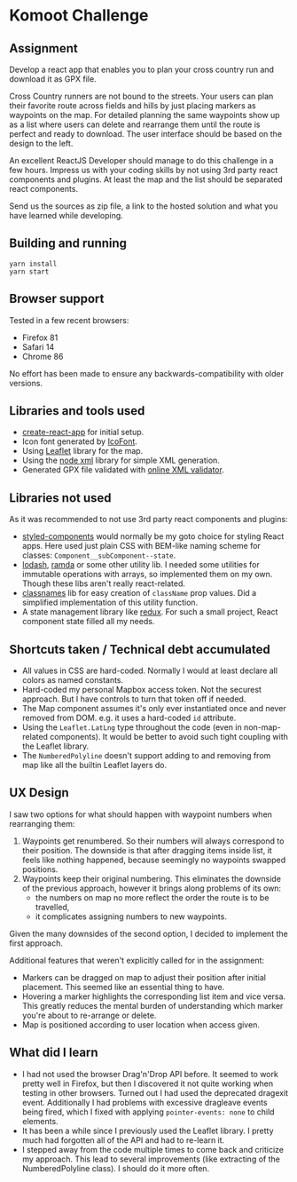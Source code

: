 # Komoot Challenge

## Assignment

Develop a react app that enables you to plan your cross country run and download it as GPX file.

Cross Country runners are not bound to the streets.
Your users can plan their favorite route across fields and
hills by just placing markers as waypoints on the map.
For detailed planning the same waypoints show up as a list where
users can delete and rearrange them until the route is perfect and ready to download.
The user interface should be based on the design to the left.

An excellent ReactJS Developer should manage to do this challenge in a few hours.
Impress us with your coding skills by not using 3rd party react components and plugins.
At least the map and the list should be separated react components.

Send us the sources as zip file, a link to the hosted solution and
what you have learned while developing.

## Building and running

```
yarn install
yarn start
```

## Browser support

Tested in a few recent browsers:

- Firefox 81
- Safari 14
- Chrome 86

No effort has been made to ensure any backwards-compatibility with older versions.

## Libraries and tools used

- [create-react-app][] for initial setup.
- Icon font generated by [IcoFont][].
- Using [Leaflet][] library for the map.
- Using the [node xml][] library for simple XML generation.
- Generated GPX file validated with [online XML validator][].

## Libraries not used

As it was recommended to not use 3rd party react components and plugins:

- [styled-components][] would normally be my goto choice for styling React apps.
  Here used just plain CSS with BEM-like naming scheme for classes: `Component__subComponent--state`.
- [lodash][], [ramda][] or some other utility lib.
  I needed some utilities for immutable operations with arrays,
  so implemented them on my own. Though these libs aren't really react-related.
- [classnames][] lib for easy creation of `className` prop values.
  Did a simplified implementation of this utility function.
- A state management library like [redux][].
  For such a small project, React component state filled all my needs.

## Shortcuts taken / Technical debt accumulated

- All values in CSS are hard-coded.
  Normally I would at least declare all colors as named constants.
- Hard-coded my personal Mapbox access token.
  Not the securest approach. But I have controls to turn that token off if needed.
- The Map component assumes it's only ever instantiated once and never removed from DOM.
  e.g. it uses a hard-coded `id` attribute.
- Using the `Leaflet.LatLng` type throughout the code (even in non-map-related components).
  It would be better to avoid such tight coupling with the Leaflet library.
- The `NumberedPolyline` doesn't support adding to and removing from map
  like all the builtin Leaflet layers do.

## UX Design

I saw two options for what should happen with waypoint numbers when rearranging them:

1.  Waypoints get renumbered.
    So their numbers will always correspond to their position.
    The downside is that after dragging items inside list, it feels like nothing happened,
    because seemingly no waypoints swapped positions.
2.  Waypoints keep their original numbering.
    This eliminates the downside of the previous approach,
    however it brings along problems of its own:
    - the numbers on map no more reflect the order the route is to be travelled,
    - it complicates assigning numbers to new waypoints.

Given the many downsides of the second option, I decided to implement the first approach.

Additional features that weren't explicitly called for in the assignment:

- Markers can be dragged on map to adjust their position after initial placement.
  This seemed like an essential thing to have.
- Hovering a marker highlights the corresponding list item and vice versa.
  This greatly reduces the mental burden of understanding which marker you're about to re-arrange or delete.
- Map is positioned according to user location when access given.

## What did I learn

- I had not used the browser Drag'n'Drop API before.
  It seemed to work pretty well in Firefox,
  but then I discovered it not quite working when testing in other browsers.
  Turned out I had used the deprecated dragexit event.
  Additionally I had problems with excessive dragleave events being fired,
  which I fixed with applying `pointer-events: none` to child elements.
- It has been a while since I previously used the Leaflet library.
  I pretty much had forgotten all of the API and had to re-learn it.
- I stepped away from the code multiple times to come back and criticize my approach.
  This lead to several improvements (like extracting of the NumberedPolyline class).
  I should do it more often.

[create-react-app]: https://create-react-app.dev/
[styled-components]: https://styled-components.com/
[node xml]: https://github.com/dylang/node-xml
[ramda]: https://ramdajs.com/
[lodash]: https://lodash.com/
[icofont]: https://www.icofont.com/
[online xml validator]: https://www.truugo.com/xml_validator/
[classnames]: https://www.npmjs.com/package/classnames
[leaflet]: https://leafletjs.com/
[redux]: https://redux.js.org/
